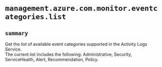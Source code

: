 # `management.azure.com.monitor.eventcategories.list`

## `summary`
Get the list of available event categories supported in the Activity Logs Service.<br>The current list includes the following: Administrative, Security, ServiceHealth, Alert, Recommendation, Policy.



